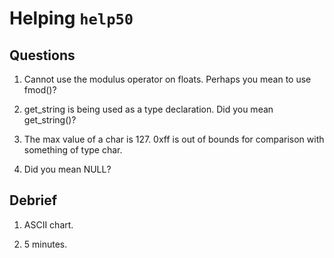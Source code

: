 # Helping `help50`

## Questions

1. Cannot use the modulus operator on floats. Perhaps you mean to use fmod()?

2. get_string is being used as a type declaration. Did you mean get_string()?

3. The max value of a char is 127. 0xff is out of bounds for comparison with something of type char.

4. Did you mean NULL?

## Debrief

1. ASCII chart.

2. 5 minutes.
